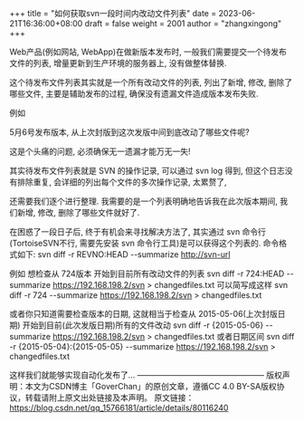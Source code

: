 +++
title = "如何获取svn一段时间内改动文件列表"
date = 2023-06-21T16:36:00+08:00
draft = false
weight = 2001
author = "zhangxingong"
+++

Web产品(例如网站, WebApp)在做新版本发布时, 一般我们需要提交一个待发布文件的列表, 增量更新到生产环境的服务器上, 没有做整体替换.

这个待发布文件列表其实就是一个所有改动文件的列表, 列出了新增, 修改, 删除了哪些文件, 主要是辅助发布的过程, 确保没有遗漏文件造成版本发布失败.

例如

5月6号发布版本, 从上次封版到这次发版中间到底改动了哪些文件呢?

这是个头痛的问题, 必须确保无一遗漏才能万无一失!

其实待发布文件列表就是 SVN 的操作记录, 可以通过 svn log 得到, 但这个日志没有排除重复, 会详细的列出每个文件的多次操作记录, 太累赘了,

还需要我们逐个进行整理. 我需要的是一个列表明确地告诉我在此次版本期间, 我们新增, 修改, 删除了哪些文件就好了.

在困惑了一段日子后, 终于有机会来寻找解决方法了, 其实通过 svn 命令行(TortoiseSVN不行, 需要先安装 svn 命令行工具)是可以获得这个列表的.
命令格式如下:
    svn diff -r REVNO:HEAD --summarize <http://svn-url>

例如
想检查从 724版本 开始到目前所有改动文件的列表
    svn diff -r 724:HEAD --summarize <https://192.168.198.2/svn> &gt; changedfiles.txt
可以简写成这样
    svn diff -r 724 --summarize <https://192.168.198.2/svn> &gt; changedfiles.txt

或者你只知道需要检查版本的日期, 这就相当于检查从 2015-05-06(上次封版日期) 开始到目前(此次发版日期)所有的文件改动
    svn diff -r {2015-05-06} --summarize <https://192.168.198.2/svn> &gt; changedfiles.txt
或者日期区间
    svn diff -r {2015-05-04}:{2015-05-05} --summarize <https://192.168.198.2/svn> &gt; changedfiles.txt

这样我们就能够实现自动化发布了...
————————————————
版权声明：本文为CSDN博主「GoverChan」的原创文章，遵循CC 4.0 BY-SA版权协议，转载请附上原文出处链接及本声明。
原文链接：<https://blog.csdn.net/qq_15766181/article/details/80116240>
